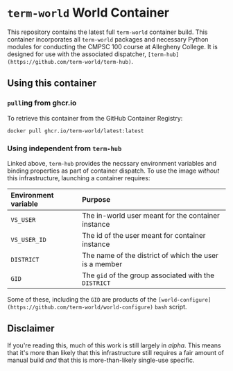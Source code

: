 # `term-world` World Container

This repository contains the latest full `term-world` container build. This container
incorporates all `term-world` packages and necessary Python modules for conducting
the CMPSC 100 course at Allegheny College. It is designed for use with the associated
dispatcher, `[term-hub](https://github.com/term-world/term-hub)`.

## Using this container

### `pull`ing from ghcr.io

To retrieve this container from the GitHub Container Registry:

```
docker pull ghcr.io/term-world/latest:latest
```

### Using independent from `term-hub`

Linked above, `term-hub` provides the necssary environment variables and binding
properties as part of container dispatch. To use the image _without_ this infrastructure,
launching a container requires:

|Environment variable |Purpose                                                           |
|:--------------------|:-----------------------------------------------------------------|
|`VS_USER`            |The in-world user meant for the container instance                |
|`VS_USER_ID`         |The id of the user meant for container instance                   |
|`DISTRICT`           |The name of the district of which the user is a member            |
|`GID`                |The `gid` of the group associated with the `DISTRICT`             |

Some of these, including the `GID` are products of the 
`[world-configure](https://github.com/term-world/world-configure)` `bash` script.

## Disclaimer

If you're reading this, much of this work is still largely in _alpha_. This means that it's
more than likely that this infrastructure still requires a fair amount of manual build _and_
that this is more-than-likely single-use specific.
